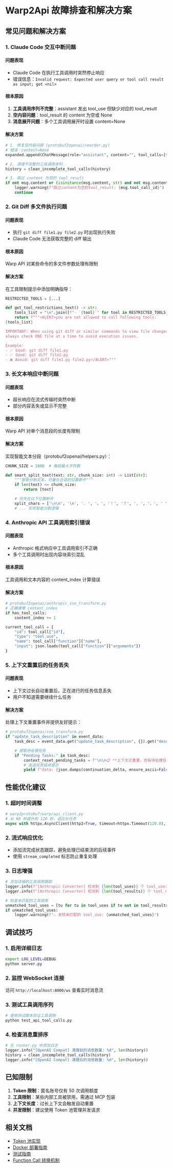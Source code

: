 # Warp2Api 故障排查和解决方案

## 常见问题和解决方案

### 1. Claude Code 交互中断问题

#### 问题表现
- Claude Code 在执行工具调用时突然停止响应
- 错误信息：`Invalid request: Expected user query or tool call result as input; got <nil>`

#### 根本原因
1. **工具调用序列不完整**：assistant 发出 tool_use 但缺少对应的 tool_result
2. **空内容问题**：tool_result 的 content 为空或 None
3. **消息展开问题**：多个工具调用展开时设置 content=None

#### 解决方案
```python
# 1. 修复空内容问题 (protobuf2openai/reorder.py)
# 错误：content=None
expanded.append(ChatMessage(role="assistant", content="", tool_calls=[tc]))

# 2. 清理不完整的工具调用序列
history = clean_incomplete_tool_calls(history)

# 3. 跳过 content 为空的 tool_result
if not msg.content or (isinstance(msg.content, str) and not msg.content.strip()):
    logger.warning(f"跳过content为空的tool_result: {msg.tool_call_id}")
    continue
```

### 2. Git Diff 多文件执行问题

#### 问题表现
- 执行 `git diff file1.py file2.py` 时出现执行失败
- Claude Code 无法获取完整的 diff 输出

#### 根本原因
Warp API 对某些命令的多文件参数处理有限制

#### 解决方案
在工具限制提示中添加明确指导：
```python
RESTRICTED_TOOLS = [...]

def get_tool_restrictions_text() -> str:
    tools_list = "\n".join([f"- `{tool}`" for tool in RESTRICTED_TOOLS])
    return f"""<ALERT>you are not allowed to call following tools:
{tools_list}

IMPORTANT: When using git diff or similar commands to view file changes,
always check ONE file at a time to avoid execution issues.

Example:
- ✅ Good: git diff file1.py
- ✅ Good: git diff file2.py
- ❌ Avoid: git diff file1.py file2.py</ALERT>"""
```

### 3. 长文本响应中断问题

#### 问题表现
- 超长响应在流式传输时突然中断
- 部分内容丢失或显示不完整

#### 根本原因
Warp API 对单个消息段的长度有限制

#### 解决方案
实现智能文本分段（protobuf2openai/helpers.py）：
```python
CHUNK_SIZE = 1000  # 每段最大字符数

def smart_split_text(text: str, chunk_size: int) -> List[str]:
    """智能分割文本，尽量在合适的位置断开"""
    if len(text) <= chunk_size:
        return [text]

    # 优先在以下位置断开
    split_chars = ['\n\n', '\n', '. ', '。', '！', '？', ', ', '，', ' ']
    # ... 实现智能分割逻辑
```

### 4. Anthropic API 工具调用索引错误

#### 问题表现
- Anthropic 格式响应中工具调用索引不正确
- 多个工具调用时出现内容块索引混乱

#### 根本原因
工具调用和文本内容的 content_index 计算错误

#### 解决方案
```python
# protobuf2openai/anthropic_sse_transform.py
# 正确递增 content_index
if has_tool_calls:
    content_index += 1

current_tool_call = {
    "id": tool_call["id"],
    "type": "tool_use",
    "name": tool_call["function"]["name"],
    "input": json.loads(tool_call["function"]["arguments"])
}
```

### 5. 上下文重置后的任务丢失

#### 问题表现
- 上下文过长自动重置后，正在进行的任务信息丢失
- 用户不知道需要继续什么任务

#### 解决方案
处理上下文重置事件并提供友好提示：
```python
# protobuf2openai/sse_transform.py
if "update_task_description" in event_data:
    task_desc = event_data.get("update_task_description", {}).get("description", "")

    # 提取待处理任务
    if "Pending Tasks:" in task_desc:
        context_reset_pending_tasks = f"\n\n📋 **上下文已重置，但有待处理任务:**\n..."
        # 发送任务延续提示
        yield f"data: {json.dumps(continuation_delta, ensure_ascii=False)}\n\n"
```

## 性能优化建议

### 1. 超时时间调整
```python
# warp2protobuf/warp/api_client.py
# 从 60 秒提升到 120 秒，适应长任务
async with httpx.AsyncClient(http2=True, timeout=httpx.Timeout(120.0), ...) as client:
```

### 2. 流式响应优化
- 添加流完成状态跟踪，避免处理已结束流的后续事件
- 使用 `stream_completed` 标志防止重复处理

### 3. 日志增强
```python
# 添加详细的工具调用跟踪
logger.info(f"[Anthropic Converter] 检测到 {len(tool_uses)} 个 tool_use: {tool_uses}")
logger.info(f"[Anthropic Converter] 检测到 {len(tool_results)} 个 tool_result: {tool_results}")

# 检查未匹配的工具调用
unmatched_tool_uses = [tu for tu in tool_uses if tu not in tool_results]
if unmatched_tool_uses:
    logger.warning(f"⚠️ 发现未匹配的 tool_use: {unmatched_tool_uses}")
```

## 调试技巧

### 1. 启用详细日志
```bash
export LOG_LEVEL=DEBUG
python server.py
```

### 2. 监控 WebSocket 连接
访问 `http://localhost:8000/ws` 查看实时消息流

### 3. 测试工具调用序列
```python
# 使用测试脚本验证工具调用
python test_api_tool_calls.py
```

### 4. 检查消息重排序
```python
# 在 router.py 中添加日志
logger.info("[OpenAI Compat] 清理前的消息数量: %d", len(history))
history = clean_incomplete_tool_calls(history)
logger.info("[OpenAI Compat] 清理后的消息数量: %d", len(history))
```

## 已知限制

1. **Token 限制**：匿名账号仅有 50 次调用额度
2. **工具限制**：某些内部工具被禁用，需通过 MCP 包装
3. **上下文长度**：过长上下文会触发自动重置
4. **并发限制**：建议使用 Token 池管理并发请求

## 相关文档

- [Token 池实现](./TOKEN_POOL_IMPLEMENTATION.md)
- [Docker 部署指南](./DOCKER_DEPLOYMENT.md)
- [测试指南](./TESTING_GUIDE.md)
- [Function Call 转换机制](./function-call-tool-use-conversion.md)